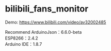 # bilibili_fans_monitor
Demo:
https://www.bilibili.com/video/av32002485

Recommend
ArduinoJson：6.6.0-beta  
ESP8266：2.4.2  
Arduino IDE：1.8.7  
